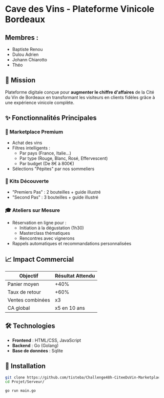 # Cave des Vins - Plateforme Vinicole Bordeaux

## Membres :
- Baptiste Renou
- Dulou Adrien
- Johann Chiarotto
- Théo 

## 🚀 Mission
Plateforme digitale conçue pour **augmenter le chiffre d'affaires** de la Cité du Vin de Bordeaux en transformant les visiteurs en clients fidèles grâce à une expérience vinicole complète.

## ✨ Fonctionnalités Principales

### 🍇 Marketplace Premium
- Achat des vins
- Filtres intelligents :
  - Par pays (France, Italie...)
  - Par type (Rouge, Blanc, Rosé, Effervescent)
  - Par budget (De 8€ à 800€)
- Sélections "Pépites" par nos sommeliers

### 🎁 Kits Découverte
- "Premiers Pas" : 2 bouteilles + guide illustré
- "Second Pas" : 3 bouteilles + guide illustré

### 🎓 Ateliers sur Mesure
- Réservation en ligne pour :
  - Initiation à la dégustation (1h30)
  - Masterclass thématiques
  - Rencontres avec vignerons
- Rappels automatiques et recommandations personnalisées

## 📈 Impact Commercial
| Objectif | Résultat Attendu |
|----------|------------------|
| Panier moyen | +40% |
| Taux de retour | +60% |
| Ventes combinées | x3 |
| CA global | x5 en 10 ans |

## 🛠️ Technologies
- **Frontend** : HTML/CSS, JavaScript
- **Backend** : Go (Golang)
- **Base de données** : Sqlite

## 🏁 Installation
```bash
git clone https://github.com/tisteba/Challenge48h-CiteeDuVin-Marketplace.git
cd Projet/Serveur/

go run main.go
```